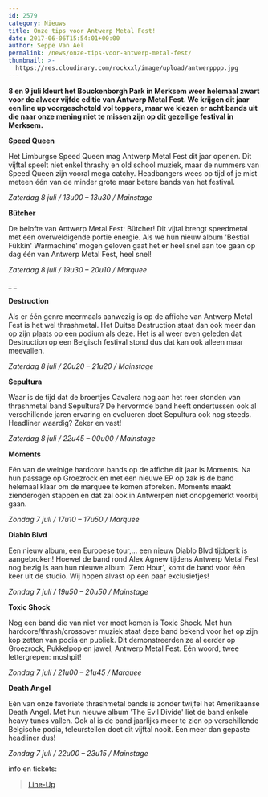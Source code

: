 ```yaml
---
id: 2579
category: Nieuws
title: Onze tips voor Antwerp Metal Fest!
date: 2017-06-06T15:54:01+00:00
author: Seppe Van Ael
permalink: /news/onze-tips-voor-antwerp-metal-fest/
thumbnail: >-
  https://res.cloudinary.com/rockxxl/image/upload/antwerpppp.jpg
---
```

**8 en 9 juli kleurt het Bouckenborgh Park in Merksem weer helemaal zwart voor de alweer vijfde editie van Antwerp Metal Fest. We krijgen dit jaar een line up voorgeschoteld vol toppers, maar we kiezen er acht bands uit die naar onze mening niet te missen zijn op dit gezellige festival in Merksem.**

**Speed Queen**

Het Limburgse Speed Queen mag Antwerp Metal Fest dit jaar openen. Dit vijftal speelt niet enkel thrashy en old school muziek, maar de nummers van Speed Queen zijn vooral mega catchy. Headbangers wees op tijd of je mist meteen één van de minder grote maar betere bands van het festival.

_Zaterdag 8 juli / 13u00 – 13u30 / Mainstage_



**Bütcher**

De belofte van Antwerp Metal Fest: Bütcher! Dit vijtal brengt speedmetal met een overweldigende portie energie. Als we hun nieuw album 'Bestial Fükkin' Warmachine' mogen geloven gaat het er heel snel aan toe gaan op dag één van Antwerp Metal Fest, heel snel!

_Zaterdag 8 juli / 19u30 – 20u10 / Marquee_



_ _

**Destruction**

Als er één genre meermaals aanwezig is op de affiche van Antwerp Metal Fest is het wel thrashmetal. Het Duitse Destruction staat dan ook meer dan op zijn plaats op een podium als deze. Het is al weer even geleden dat Destruction op een Belgisch festival stond dus dat kan ook alleen maar meevallen.

_Zaterdag 8 juli / 20u20 – 21u20 / Mainstage_



**Sepultura**

Waar is de tijd dat de broertjes Cavalera nog aan het roer stonden van thrashmetal band Sepultura? De hervormde band heeft ondertussen ook al verschillende jaren ervaring en evolueren doet Sepultura ook nog steeds. Headliner waardig? Zeker en vast!

_Zaterdag 8 juli / 22u45 – 00u00 / Mainstage_



**Moments**

Eén van de weinige hardcore bands op de affiche dit jaar is Moments. Na hun passage op Groezrock en met een nieuwe EP op zak is de band helemaal klaar om de marquee te komen afbreken. Moments maakt zienderogen stappen en dat zal ook in Antwerpen niet onopgemerkt voorbij gaan.

_Zondag 7 juli / 17u10 – 17u50 / Marquee_



**Diablo Blvd**

Een nieuw album, een Europese tour,&#8230; een nieuw Diablo Blvd tijdperk is aangebroken! Hoewel de band rond Alex Agnew tijdens Antwerp Metal Fest nog bezig is aan hun nieuwe album 'Zero Hour', komt de band voor één keer uit de studio. Wij hopen alvast op een paar exclusiefjes!

_Zondag 7 juli / 19u50 – 20u50 / Mainstage_



**Toxic Shock**

Nog een band die van niet ver moet komen is Toxic Shock. Met hun hardcore/thrash/crossover muziek staat deze band bekend voor het op zijn kop zetten van podia en publiek. Dit demonstreerden ze al eerder op Groezrock, Pukkelpop en jawel, Antwerp Metal Fest. Eén woord, twee lettergrepen: moshpit!

_Zondag 7 juli / 21u00 – 21u45 / Marquee_



**Death Angel**

Eén van onze favoriete thrashmetal bands is zonder twijfel het Amerikaanse Death Angel. Met hun nieuwe album 'The Evil Divide' liet de band enkele heavy tunes vallen. Ook al is de band jaarlijks meer te zien op verschillende Belgische podia, teleurstellen doet dit vijftal nooit. Een meer dan gepaste headliner dus!

_Zondag 7 juli / 22u00 – 23u15 / Mainstage_



info en tickets:

<blockquote data-secret="cOi7wPH917" class="wp-embedded-content">
  <p>
    <a href="http://www.antwerpmetalfest.be/">Line-Up</a>
  </p>
</blockquote>